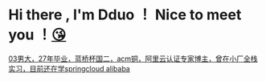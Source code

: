 # Hi there , I'm Dduo ！ Nice to meet you ！<a href="https://afdian.com/a/ericwxy" title="buy me a coffee" >😘

03男大，27年毕业，蓝桥杯国二，acm铜，阿里云认证专家博主，曾在小厂全栈实习，目前还在学springcloud alibaba
